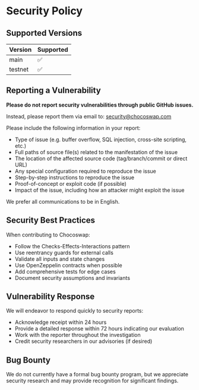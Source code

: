 # Security Policy

## Supported Versions

| Version | Supported          |
| ------- | ------------------ |
| main    | :white_check_mark: |
| testnet | :white_check_mark: |

## Reporting a Vulnerability

**Please do not report security vulnerabilities through public GitHub issues.**

Instead, please report them via email to: security@chocoswap.com

Please include the following information in your report:

- Type of issue (e.g. buffer overflow, SQL injection, cross-site scripting, etc.)
- Full paths of source file(s) related to the manifestation of the issue
- The location of the affected source code (tag/branch/commit or direct URL)
- Any special configuration required to reproduce the issue
- Step-by-step instructions to reproduce the issue
- Proof-of-concept or exploit code (if possible)
- Impact of the issue, including how an attacker might exploit the issue

We prefer all communications to be in English.

## Security Best Practices

When contributing to Chocoswap:

- Follow the Checks-Effects-Interactions pattern
- Use reentrancy guards for external calls
- Validate all inputs and state changes
- Use OpenZeppelin contracts when possible
- Add comprehensive tests for edge cases
- Document security assumptions and invariants

## Vulnerability Response

We will endeavor to respond quickly to security reports:

- Acknowledge receipt within 24 hours
- Provide a detailed response within 72 hours indicating our evaluation
- Work with the reporter throughout the investigation
- Credit security researchers in our advisories (if desired)

## Bug Bounty

We do not currently have a formal bug bounty program, but we appreciate security research and may provide recognition for significant findings.